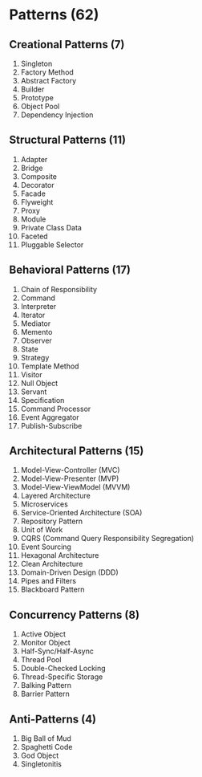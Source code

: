 # Patterns (62)

## Creational Patterns (7)

1. Singleton
2. Factory Method
3. Abstract Factory
4. Builder
5. Prototype
6. Object Pool
7. Dependency Injection

## Structural Patterns (11)

1. Adapter
2. Bridge
3. Composite
4. Decorator
5. Facade
6. Flyweight
7. Proxy
8. Module
9. Private Class Data
10. Faceted
11. Pluggable Selector

## Behavioral Patterns (17)

1. Chain of Responsibility
2. Command
3. Interpreter
4. Iterator
5. Mediator
6. Memento
7. Observer
8. State
9. Strategy
10. Template Method
11. Visitor
12. Null Object
13. Servant
14. Specification
15. Command Processor
16. Event Aggregator
17. Publish-Subscribe

## Architectural Patterns (15)

1. Model-View-Controller (MVC)
2. Model-View-Presenter (MVP)
3. Model-View-ViewModel (MVVM)
4. Layered Architecture
5. Microservices
6. Service-Oriented Architecture (SOA)
7. Repository Pattern
8. Unit of Work
9. CQRS (Command Query Responsibility Segregation)
10. Event Sourcing
11. Hexagonal Architecture
12. Clean Architecture
13. Domain-Driven Design (DDD)
14. Pipes and Filters
15. Blackboard Pattern

## Concurrency Patterns (8)

1. Active Object
2. Monitor Object
3. Half-Sync/Half-Async
4. Thread Pool
5. Double-Checked Locking
6. Thread-Specific Storage
7. Balking Pattern
8. Barrier Pattern

## Anti-Patterns (4)

1. Big Ball of Mud
2. Spaghetti Code
3. God Object
4. Singletonitis
